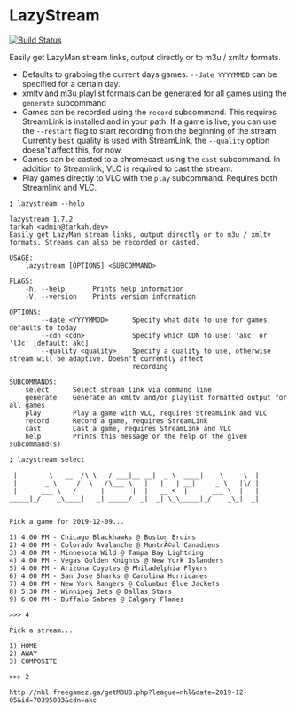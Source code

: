 # LazyStream
[![Build Status](https://dev.azure.com/tarkah/lazystream/_apis/build/status/tarkah.lazystream?branchName=master)](https://dev.azure.com/tarkah/lazystream/_build/latest?definitionId=11&branchName=master)

Easily get LazyMan stream links, output directly or to m3u / xmltv formats.

- Defaults to grabbing the current days games. `--date YYYYMMDD` can be specified for a certain day. 
- xmltv and m3u playlist formats can be generated for all games using the `generate` subcommand
- Games can be recorded using the `record` subcommand. This requires StreamLink is installed and in your path. If a game is live, you can use the `--restart` flag to start recording from the beginning of the stream. Currently `best` quality is used with StreamLink, the `--quality` option doesn't affect this, for now.
- Games can be casted to a chromecast using the `cast` subcommand. In addition to Streamlink, VLC is required to cast the stream.
- Play games directly to VLC with the `play` subcommand. Requires both Streamlink and VLC.

```
❯ lazystream --help

lazystream 1.7.2
tarkah <admin@tarkah.dev>
Easily get LazyMan stream links, output directly or to m3u / xmltv formats. Streams can also be recorded or casted.

USAGE:
    lazystream [OPTIONS] <SUBCOMMAND>

FLAGS:
    -h, --help       Prints help information
    -V, --version    Prints version information

OPTIONS:
        --date <YYYYMMDD>      Specify what date to use for games, defaults to today
        --cdn <cdn>            Specify which CDN to use: 'akc' or 'l3c' [default: akc]
        --quality <quality>    Specify a quality to use, otherwise stream will be adaptive. Doesn't currently affect
                               recording

SUBCOMMANDS:
    select      Select stream link via command line
    generate    Generate an xmltv and/or playlist formatted output for all games
    play        Play a game with VLC, requires StreamLink and VLC
    record      Record a game, requires StreamLink
    cast        Cast a game, requires StreamLink and VLC
    help        Prints this message or the help of the given subcommand(s)

❯ lazystream select

 |        \   __  /\ \   / ___|__ __|  _ \  ____|    \     \  | 
 |       _ \     /  \   /\___ \   |   |   | __|     _ \   |\/ | 
 |      ___ \   /      |       |  |   __ <  |      ___ \  |   | 
_____|_/    _\____|   _| _____/  _|  _| \_\_____|_/    _\_|  _| 


Pick a game for 2019-12-09...

1) 4:00 PM - Chicago Blackhawks @ Boston Bruins
2) 4:00 PM - Colorado Avalanche @ MontrÃ©al Canadiens
3) 4:00 PM - Minnesota Wild @ Tampa Bay Lightning
4) 4:00 PM - Vegas Golden Knights @ New York Islanders
5) 4:00 PM - Arizona Coyotes @ Philadelphia Flyers
6) 4:00 PM - San Jose Sharks @ Carolina Hurricanes
7) 4:00 PM - New York Rangers @ Columbus Blue Jackets
8) 5:30 PM - Winnipeg Jets @ Dallas Stars
9) 6:00 PM - Buffalo Sabres @ Calgary Flames

>>> 4

Pick a stream...

1) HOME
2) AWAY
3) COMPOSITE

>>> 2

http://nhl.freegamez.ga/getM3U8.php?league=nhl&date=2019-12-05&id=70395003&cdn=akc
```